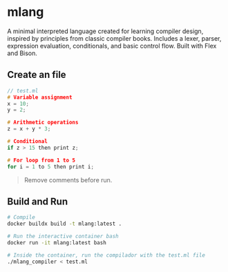 # mlang

A minimal interpreted language created for learning compiler design, inspired by principles from classic compiler books. Includes a lexer, parser, expression evaluation, conditionals, and basic control flow. Built with Flex and Bison.

## Create an file

```c
// test.ml
# Variable assignment
x = 10;
y = 2;

# Arithmetic operations
z = x + y * 3;

# Conditional
if z > 15 then print z;

# For loop from 1 to 5
for i = 1 to 5 then print i;
```

> Remove comments before run.

## Build and Run
```bash
# Compile
docker buildx build -t mlang:latest .

# Run the interactive container bash
docker run -it mlang:latest bash

# Inside the container, run the compilador with the test.ml file
./mlang_compiler < test.ml
```